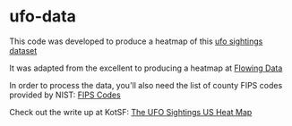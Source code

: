 # ufo-data

This code was developed to produce a heatmap of this [ufo sightings dataset](http://infochimps.com/datasets/d60000-documented-ufo-sightings-with-text-descriptions-and-metad)

It was adapted from the excellent to producing a heatmap at [Flowing Data](https://flowingdata.com/2009/11/12/how-to-make-a-us-county-thematic-map-using-free-tools/)

In order to process the data, you'll also need the list of county FIPS codes provided by NIST: [FIPS Codes](www.itl.nist.gov/fipspubs/co-codes/states.txt)

Check out the write up at KotSF: [The UFO Sightings US Heat Map](https://kotsf.com/gdarchive/19)
